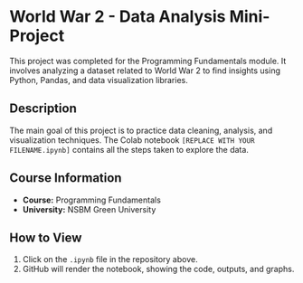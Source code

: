 # World War 2 - Data Analysis Mini-Project

This project was completed for the Programming Fundamentals module. It involves analyzing a dataset related to World War 2 to find insights using Python, Pandas, and data visualization libraries.

## Description

The main goal of this project is to practice data cleaning, analysis, and visualization techniques. The Colab notebook `[REPLACE WITH YOUR FILENAME.ipynb]` contains all the steps taken to explore the data.

## Course Information

-   **Course:** Programming Fundamentals
-   **University:** NSBM Green University

## How to View

1.  Click on the `.ipynb` file in the repository above.
2.  GitHub will render the notebook, showing the code, outputs, and graphs.
